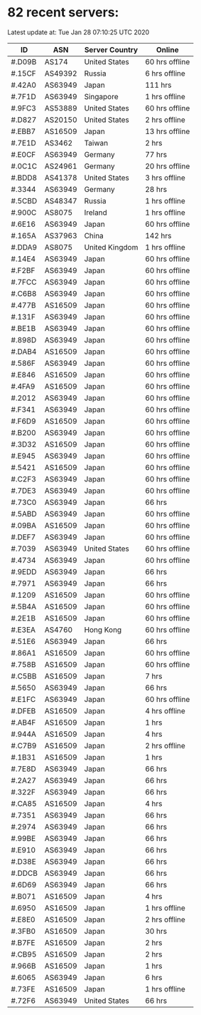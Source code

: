 # 82 recent servers:

Latest update at: Tue Jan 28 07:10:25 UTC 2020

| ID | ASN | Server Country | Online |
| -- | --- | -------------- | ------ |
| #.D09B | AS174 | United States | 60 hrs offline |
| #.15CF | AS49392 | Russia | 6 hrs offline |
| #.42A0 | AS63949 | Japan | 111 hrs |
| #.7F1D | AS63949 | Singapore | 1 hrs offline |
| #.9FC3 | AS53889 | United States | 60 hrs offline |
| #.D827 | AS20150 | United States | 2 hrs offline |
| #.EBB7 | AS16509 | Japan | 13 hrs offline |
| #.7E1D | AS3462 | Taiwan | 2 hrs |
| #.E0CF | AS63949 | Germany | 77 hrs |
| #.0C1C | AS24961 | Germany | 20 hrs offline |
| #.BDD8 | AS41378 | United States | 3 hrs offline |
| #.3344 | AS63949 | Germany | 28 hrs |
| #.5CBD | AS48347 | Russia | 1 hrs offline |
| #.900C | AS8075 | Ireland | 1 hrs offline |
| #.6E16 | AS63949 | Japan | 60 hrs offline |
| #.165A | AS37963 | China | 142 hrs |
| #.DDA9 | AS8075 | United Kingdom | 1 hrs offline |
| #.14E4 | AS63949 | Japan | 60 hrs offline |
| #.F2BF | AS63949 | Japan | 60 hrs offline |
| #.7FCC | AS63949 | Japan | 60 hrs offline |
| #.C6B8 | AS63949 | Japan | 60 hrs offline |
| #.477B | AS16509 | Japan | 60 hrs offline |
| #.131F | AS63949 | Japan | 60 hrs offline |
| #.BE1B | AS63949 | Japan | 60 hrs offline |
| #.898D | AS63949 | Japan | 60 hrs offline |
| #.DAB4 | AS16509 | Japan | 60 hrs offline |
| #.586F | AS63949 | Japan | 60 hrs offline |
| #.E846 | AS16509 | Japan | 60 hrs offline |
| #.4FA9 | AS16509 | Japan | 60 hrs offline |
| #.2012 | AS63949 | Japan | 60 hrs offline |
| #.F341 | AS63949 | Japan | 60 hrs offline |
| #.F6D9 | AS16509 | Japan | 60 hrs offline |
| #.B200 | AS63949 | Japan | 60 hrs offline |
| #.3D32 | AS16509 | Japan | 60 hrs offline |
| #.E945 | AS63949 | Japan | 60 hrs offline |
| #.5421 | AS16509 | Japan | 60 hrs offline |
| #.C2F3 | AS63949 | Japan | 60 hrs offline |
| #.7DE3 | AS63949 | Japan | 60 hrs offline |
| #.73C0 | AS63949 | Japan | 66 hrs |
| #.5ABD | AS63949 | Japan | 60 hrs offline |
| #.09BA | AS16509 | Japan | 60 hrs offline |
| #.DEF7 | AS63949 | Japan | 60 hrs offline |
| #.7039 | AS63949 | United States | 60 hrs offline |
| #.4734 | AS63949 | Japan | 60 hrs offline |
| #.9EDD | AS63949 | Japan | 66 hrs |
| #.7971 | AS63949 | Japan | 66 hrs |
| #.1209 | AS16509 | Japan | 60 hrs offline |
| #.5B4A | AS16509 | Japan | 60 hrs offline |
| #.2E1B | AS16509 | Japan | 60 hrs offline |
| #.E3EA | AS4760 | Hong Kong | 60 hrs offline |
| #.51E6 | AS63949 | Japan | 66 hrs |
| #.86A1 | AS16509 | Japan | 60 hrs offline |
| #.758B | AS16509 | Japan | 60 hrs offline |
| #.C5BB | AS16509 | Japan | 7 hrs |
| #.5650 | AS63949 | Japan | 66 hrs |
| #.E1FC | AS63949 | Japan | 60 hrs offline |
| #.DFEB | AS16509 | Japan | 4 hrs offline |
| #.AB4F | AS16509 | Japan | 1 hrs |
| #.944A | AS16509 | Japan | 4 hrs |
| #.C7B9 | AS16509 | Japan | 2 hrs offline |
| #.1B31 | AS16509 | Japan | 1 hrs |
| #.7E8D | AS63949 | Japan | 66 hrs |
| #.2A27 | AS63949 | Japan | 66 hrs |
| #.322F | AS63949 | Japan | 66 hrs |
| #.CA85 | AS16509 | Japan | 4 hrs |
| #.7351 | AS63949 | Japan | 66 hrs |
| #.2974 | AS63949 | Japan | 66 hrs |
| #.99BE | AS63949 | Japan | 66 hrs |
| #.E910 | AS63949 | Japan | 66 hrs |
| #.D38E | AS63949 | Japan | 66 hrs |
| #.DDCB | AS63949 | Japan | 66 hrs |
| #.6D69 | AS63949 | Japan | 66 hrs |
| #.B071 | AS16509 | Japan | 4 hrs |
| #.6950 | AS16509 | Japan | 1 hrs offline |
| #.E8E0 | AS16509 | Japan | 2 hrs offline |
| #.3FB0 | AS16509 | Japan | 30 hrs |
| #.B7FE | AS16509 | Japan | 2 hrs |
| #.CB95 | AS16509 | Japan | 2 hrs |
| #.966B | AS16509 | Japan | 1 hrs |
| #.6065 | AS63949 | Japan | 6 hrs |
| #.73FE | AS16509 | Japan | 1 hrs offline |
| #.72F6 | AS63949 | United States | 66 hrs |

